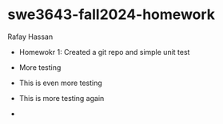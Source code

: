 # swe3643-fall2024-homework

Rafay Hassan

- Homewokr 1: Created a git repo and simple unit test
- More testing
- This is even more testing

- This is more testing again
- 